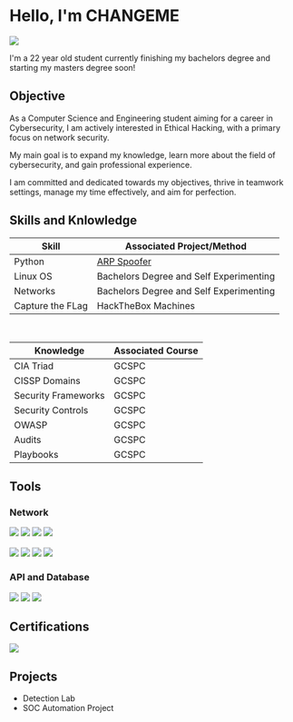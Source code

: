 # Hello, I'm CHANGEME
<a href="https://www.linkedin.com/in/-joaogoncalves-/"><img src="https://img.shields.io/badge/-LinkedIn-0072b1?&style=for-the-badge&logo=linkedin&logoColor=white" /></a>

I'm a 22 year old student currently finishing my bachelors degree and starting my masters degree soon!


## Objective

As a Computer Science and Engineering student aiming for a career in Cybersecurity, I am actively interested in Ethical Hacking, with a primary focus on network security.

My main goal is to expand my knowledge, learn more about the field of cybersecurity, and gain professional experience.

I am committed and dedicated towards my objectives, thrive in teamwork settings, manage my time effectively, and aim for perfection.


## Skills and Knlowledge

| Skill                                         | Associated Project/Method         |
|-----------------------------------------------|----------------------------|
| Python          | <a href="https://github.com/joaomrrg/ARP-Spoofer">ARP Spoofer</a>|
| Linux OS | Bachelors Degree and Self Experimenting|
| Networks         | Bachelors Degree and Self Experimenting|
| Capture the FLag      | HackTheBox Machines|
<br/>

| Knowledge                                         | Associated Course         |
|-----------------------------------------------|----------------------------|
| CIA Triad          | GCSPC|
| CISSP Domains         | GCSPC|
| Security Frameworks         | GCSPC|
| Security Controls          | GCSPC|
| OWASP         | GCSPC|
| Audits         | GCSPC|
| Playbooks         | GCSPC|


## Tools


### Network
<div>
    <img src="https://img.shields.io/badge/-Wireshark-1679A7?&style=for-the-badge&logo=Wireshark&logoColor=white" />
    <img src="https://img.shields.io/badge/-Packet%20Tracer-1E90FF?&style=for-the-badge&logo=terminal&logoColor=white" />
    <img src="https://img.shields.io/badge/-Burp%20Suite-FF5733?&style=for-the-badge&logo=Burp%20Suite&logoColor=white" />
    <img src="https://img.shields.io/badge/-GNS3-1560BD?&style=for-the-badge&logo=gns3&logoColor=white" />
    <br/>
    <br/>
    <img src="https://img.shields.io/badge/-Nmap-1F618D?&style=for-the-badge&logo=nmap&logoColor=white" />
    <img src="https://img.shields.io/badge/-Netcat-3498DB?&style=for-the-badge&logo=netcat&logoColor=white" />
    <img src="https://img.shields.io/badge/-Gobuster-2980B9?&style=for-the-badge&logo=gobuster&logoColor=white" />
    <img src="https://img.shields.io/badge/-John%20the%20Ripper-196F3D?&style=for-the-badge&logo=john-the-ripper&logoColor=white" />
</div>

### API and Database 
<div>
    <img src="https://img.shields.io/badge/-Postman-FF6C37?&style=for-the-badge&logo=Postman&logoColor=white" />
    <img src="https://img.shields.io/badge/-MySQL%20Workbench-4479A1?&style=for-the-badge&logo=MySQL&logoColor=white" />
    <img src="https://img.shields.io/badge/-DBeaver-004477?&style=for-the-badge&logo=DBeaver&logoColor=white" />
</div>



## Certifications
<div>
   <img src="https://img.shields.io/badge/-Google-2980B9?style=for-the-badge&logo=google&logoColor=white" />
</div>

## Projects
- Detection Lab
- SOC Automation Project
